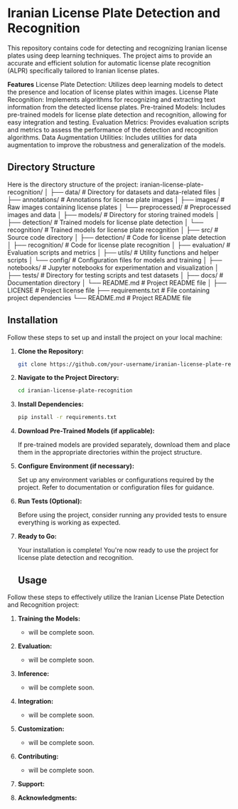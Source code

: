 # Iranian License Plate Detection and Recognition
This repository contains code for detecting and recognizing Iranian license plates using deep learning techniques. The project aims to provide an accurate and efficient solution for automatic license plate recognition (ALPR) specifically tailored to Iranian license plates.

**Features**
License Plate Detection: Utilizes deep learning models to detect the presence and location of license plates within images.
License Plate Recognition: Implements algorithms for recognizing and extracting text information from the detected license plates.
Pre-trained Models: Includes pre-trained models for license plate detection and recognition, allowing for easy integration and testing.
Evaluation Metrics: Provides evaluation scripts and metrics to assess the performance of the detection and recognition algorithms.
Data Augmentation Utilities: Includes utilities for data augmentation to improve the robustness and generalization of the models.

## Directory Structure

Here is the directory structure of the project:
iranian-license-plate-recognition/
│
├── data/                      # Directory for datasets and data-related files
│   ├── annotations/           # Annotations for license plate images
│   ├── images/                # Raw images containing license plates
│   └── preprocessed/          # Preprocessed images and data
│
├── models/                    # Directory for storing trained models
│   ├── detection/             # Trained models for license plate detection
│   └── recognition/           # Trained models for license plate recognition
│
├── src/                       # Source code directory
│   ├── detection/             # Code for license plate detection
│   ├── recognition/           # Code for license plate recognition
│   ├── evaluation/            # Evaluation scripts and metrics
│   ├── utils/                 # Utility functions and helper scripts
│   └── config/                # Configuration files for models and training
│
├── notebooks/                 # Jupyter notebooks for experimentation and visualization
│
├── tests/                     # Directory for testing scripts and test datasets
│
├── docs/                      # Documentation directory
│   └── README.md              # Project README file
│
├── LICENSE                    # Project license file
├── requirements.txt           # File containing project dependencies
└── README.md                  # Project README file




## Installation

Follow these steps to set up and install the project on your local machine:

1. **Clone the Repository:**

    ```bash
    git clone https://github.com/your-username/iranian-license-plate-recognition.git
    ```

2. **Navigate to the Project Directory:**

    ```bash
    cd iranian-license-plate-recognition
    ```

3. **Install Dependencies:**

    ```bash
    pip install -r requirements.txt
    ```

4. **Download Pre-Trained Models (if applicable):**

    If pre-trained models are provided separately, download them and place them in the appropriate directories within the project structure.

5. **Configure Environment (if necessary):**

    Set up any environment variables or configurations required by the project. Refer to documentation or configuration files for guidance.

6. **Run Tests (Optional):**

    Before using the project, consider running any provided tests to ensure everything is working as expected.

7. **Ready to Go:**

    Your installation is complete! You're now ready to use the project for license plate detection and recognition.




   ## Usage

Follow these steps to effectively utilize the Iranian License Plate Detection and Recognition project:

1. **Training the Models:**

    - will be complete soon.
    

2. **Evaluation:**

    - will be complete soon.
    

3. **Inference:**

    - will be complete soon.
4. **Integration:**

    - will be complete soon.

5. **Customization:**

    - will be complete soon.
    

6. **Contributing:**

    - will be complete soon.
    

7. **Support:**


8. **Acknowledgments:**

 



